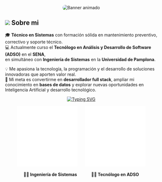 <div align="center">
  <img 
    src="https://raw.githubusercontent.com/JeisonAlexis/JeisonAlexis/main/assets/banner.svg"
    alt="Banner animado"
    style="width: 70%; max-width: 400px; height: auto; border-radius: 10px;" />
</div>

## <picture><img src = "https://github.com/7oSkaaa/7oSkaaa/blob/main/Images/about_me.gif?raw=true" width = 50px></picture> Sobre mi

🎓 **Técnico en Sistemas** con formación sólida en mantenimiento preventivo, correctivo y soporte técnico.  
💻 Actualmente curso el **Tecnólogo en Análisis y Desarrollo de Software (ADSO)** en el **SENA**,  
en simultáneo con **Ingeniería de Sistemas** en la **Universidad de Pamplona**.  

💡 Me apasiona la tecnología, la programación y el desarrollo de soluciones innovadoras que aporten valor real.  
🚀 Mi meta es convertirme en **desarrollador full stack**, ampliar mi conocimiento en **bases de datos** y explorar nuevas oportunidades en Inteligencia Artificial y desarrollo tecnológico.


<p align="center">
  <a href="https://git.io/typing-svg">
    <img src="https://readme-typing-svg.herokuapp.com?font=Bitcount+Grid+Single&weight=500&duration=3000&pause=1000&color=F5FF29&background=000000&center=true&vCenter=true&width=451&lines=Desarrollador+de+Software;Estudiante+de+Ingenier%C3%ADa+de+Sistemas;Tecnico+en+Sistemas;Estudiante+de+ADSO" alt="Typing SVG" />
  </a>
</p>



<p align="center">
  <img src="assets/progress70.svg" alt="Ingeniería de Sistemas 70%" width="200" height="200"/> &nbsp;&nbsp;&nbsp;&nbsp;
  <img src="assets/progress90.svg" alt="ADSO 90%" width="200" height="200"/>
</p>

<p align="center">
  <strong>👨‍🎓 Ingeniería de Sistemas</strong> &nbsp;&nbsp;&nbsp;&nbsp;&nbsp;&nbsp;&nbsp;&nbsp;&nbsp;&nbsp;
  <strong>👨‍💻 Tecnólogo en ADSO</strong>
</p>

